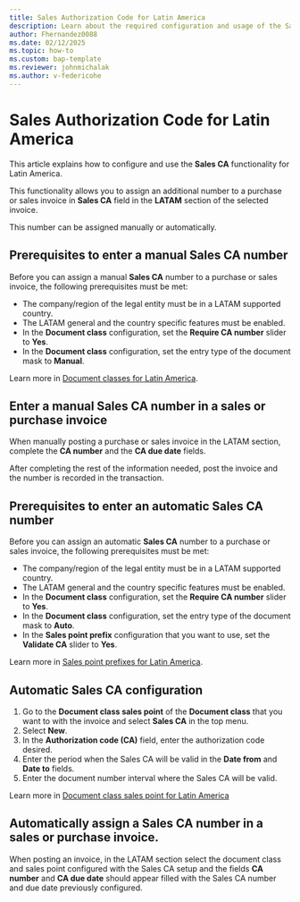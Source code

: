 ```yaml
---
title: Sales Authorization Code for Latin America
description: Learn about the required configuration and usage of the Sales CA functionality for Latin America.
author: Fhernandez0088
ms.date: 02/12/2025
ms.topic: how-to
ms.custom: bap-template
ms.reviewer: johnmichalak
ms.author: v-federicohe
---
```


# Sales Authorization Code for Latin America

This article explains how to configure and use the **Sales CA** functionality for Latin America.

This functionality allows you to assign an additional number to a purchase or sales invoice in **Sales CA** field in the **LATAM** section of the selected invoice.

This number can be assigned manually or automatically.

## Prerequisites to enter a manual Sales CA number

Before you can assign a manual **Sales CA** number to a purchase or sales invoice, the following prerequisites must be met:

- The company/region of the legal entity must be in a LATAM supported country.
- The LATAM general and the country specific features must be enabled.
- In the **Document class** configuration, set the **Require CA number** slider to **Yes**.
- In the **Document class** configuration, set the entry type of the document mask to **Manual**.

Learn more in [Document classes for Latin America](ltm-core-document-class.md).

## Enter a manual Sales CA number in a sales or purchase invoice

When manually posting a purchase or sales invoice in the LATAM section, complete the **CA number** and the **CA due date** fields.

After completing the rest of the information needed, post the invoice and the number is recorded in the transaction.

## Prerequisites to enter an automatic Sales CA number

Before you can assign an automatic **Sales CA** number to a purchase or sales invoice, the following prerequisites must be met:

- The company/region of the legal entity must be in a LATAM supported country.
- The LATAM general and the country specific features must be enabled.
- In the **Document class** configuration, set the **Require CA number** slider to **Yes**.
- In the **Document class** configuration, set the entry type of the document mask to **Auto**.
- In the **Sales point prefix** configuration that you want to use, set the **Validate CA** slider to **Yes**.

Learn more in [Sales point prefixes for Latin America](ltm-core-sales-point-prefixes.md).

## Automatic Sales CA configuration

1. Go to the **Document class sales point** of the **Document class** that you want to with the invoice and select **Sales CA** in the top menu.
2. Select **New**.
3. In the **Authorization code (CA)** field, enter the authorization code desired.
4. Enter the period when the Sales CA will be valid in the **Date from** and **Date to** fields.
5. Enter the document number interval where the Sales CA will be valid.

Learn more in [Document class sales point for Latin America](ltm-core-document-class-sales-point.md)

## Automatically assign a Sales CA number in a sales or purchase invoice.

When posting an invoice, in the LATAM section select the document class and sales point configured with the Sales CA setup and the fields **CA number** and **CA due date** should appear filled with the Sales CA number and due date previously configured.

